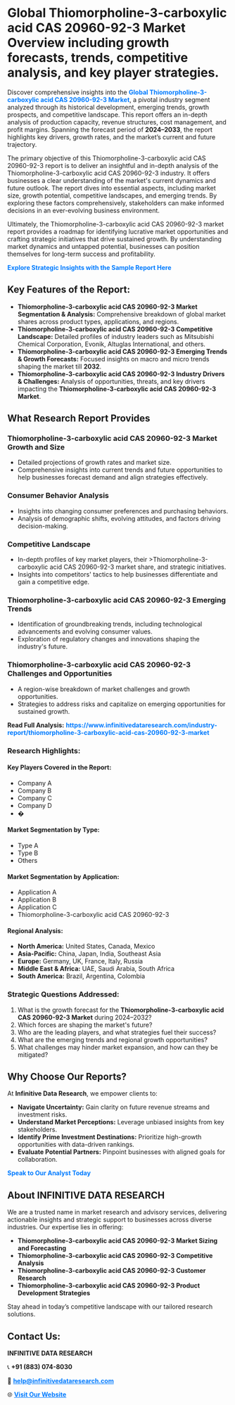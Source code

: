 <h1>Global Thiomorpholine-3-carboxylic acid CAS 20960-92-3 Market Overview including growth forecasts, trends, competitive analysis, and key player strategies.</h1>
<p>
Discover comprehensive insights into the 
<a href="https://www.infinitivedataresearch.com/industry-report/thiomorpholine-3-carboxylic-acid-cas-20960-92-3-market" rel="dofollow" style="color: #007BFF; text-decoration: none;"><strong>Global Thiomorpholine-3-carboxylic acid CAS 20960-92-3 Market</strong></a>, a pivotal industry segment analyzed through its historical development, emerging trends, growth prospects, and competitive landscape. This report offers an in-depth analysis of production capacity, revenue structures, cost management, and profit margins. Spanning the forecast period of <strong>2024–2033</strong>, the report highlights key drivers, growth rates, and the market’s current and future trajectory.
</p>
<p>
The primary objective of this Thiomorpholine-3-carboxylic acid CAS 20960-92-3 report is to deliver an insightful and in-depth analysis of the Thiomorpholine-3-carboxylic acid CAS 20960-92-3 industry. It offers businesses a clear understanding of the market's current dynamics and future outlook. The report dives into essential aspects, including market size, growth potential, competitive landscapes, and emerging trends. By exploring these factors comprehensively, stakeholders can make informed decisions in an ever-evolving business environment.
</p>
<p>
Ultimately, the Thiomorpholine-3-carboxylic acid CAS 20960-92-3 market report provides a roadmap for identifying lucrative market opportunities and crafting strategic initiatives that drive sustained growth. By understanding market dynamics and untapped potential, businesses can position themselves for long-term success and profitability.
</p>
<p>
<a href="https://www.infinitivedataresearch.com/request-sample/reportId=112635" style="color: #007BFF; text-decoration: none;"><strong>Explore Strategic Insights with the Sample Report Here</strong></a>
</p>

<h2>Key Features of the Report:</h2>
<ul>
<li><strong>Thiomorpholine-3-carboxylic acid CAS 20960-92-3 Market Segmentation & Analysis:</strong> Comprehensive breakdown of global market shares across product types, applications, and regions.</li>
<li><strong>Thiomorpholine-3-carboxylic acid CAS 20960-92-3 Competitive Landscape:</strong> Detailed profiles of industry leaders such as Mitsubishi Chemical Corporation, Evonik, Altuglas International, and others.</li>
<li><strong>Thiomorpholine-3-carboxylic acid CAS 20960-92-3 Emerging Trends & Growth Forecasts:</strong> Focused insights on macro and micro trends shaping the market till <strong>2032</strong>.</li>
<li><strong>Thiomorpholine-3-carboxylic acid CAS 20960-92-3 Industry Drivers & Challenges:</strong> Analysis of opportunities, threats, and key drivers impacting the <strong>Thiomorpholine-3-carboxylic acid CAS 20960-92-3 Market</strong>.</li>
</ul>

<h2>What Research Report Provides</h2>
<h3>Thiomorpholine-3-carboxylic acid CAS 20960-92-3 Market Growth and Size</h3>
<ul>
<li>Detailed projections of growth rates and market size.</li>
<li>Comprehensive insights into current trends and future opportunities to help businesses forecast demand and align strategies effectively.</li>
</ul>

<h3>Consumer Behavior Analysis</h3>
<ul>
<li>Insights into changing consumer preferences and purchasing behaviors.</li>
<li>Analysis of demographic shifts, evolving attitudes, and factors driving decision-making.</li>
</ul>

<h3>Competitive Landscape</h3>
<ul>
<li>In-depth profiles of key market players, their >Thiomorpholine-3-carboxylic acid CAS 20960-92-3 market share, and strategic initiatives.</li>
<li>Insights into competitors' tactics to help businesses differentiate and gain a competitive edge.</li>
</ul>

<h3>Thiomorpholine-3-carboxylic acid CAS 20960-92-3 Emerging Trends</h3>
<ul>
<li>Identification of groundbreaking trends, including technological advancements and evolving consumer values.</li>
<li>Exploration of regulatory changes and innovations shaping the industry's future.</li>
</ul>

<h3>Thiomorpholine-3-carboxylic acid CAS 20960-92-3 Challenges and Opportunities</h3>
<ul>
<li>A region-wise breakdown of market challenges and growth opportunities.</li>
<li>Strategies to address risks and capitalize on emerging opportunities for sustained growth.</li>
</ul>
<p><strong>Read Full Analysis:</strong> <a href="https://www.infinitivedataresearch.com/industry-report/thiomorpholine-3-carboxylic-acid-cas-20960-92-3-market" rel="dofollow" style="color: #007BFF; text-decoration: none;"><strong>https://www.infinitivedataresearch.com/industry-report/thiomorpholine-3-carboxylic-acid-cas-20960-92-3-market</strong></a></p>
<h3>Research Highlights:</h3>
<h4>Key Players Covered in the Report:</h4>
<ul><li>Company A</li><li>Company B</li><li>Company C</li><li>Company D</li><li>�</li></ul>
<h4>Market Segmentation by Type:</h4>
<ul><li>Type A</li><li>Type B</li><li>Others</li></ul>
<h4>Market Segmentation by Application:</h4>
<ul><li>Application A</li><li>Application B</li><li>Application C</li><li>Thiomorpholine-3-carboxylic acid CAS 20960-92-3</li></ul>

<h4>Regional Analysis:</h4>
<ul>
<li><strong>North America:</strong> United States, Canada, Mexico</li>
<li><strong>Asia-Pacific:</strong> China, Japan, India, Southeast Asia</li>
<li><strong>Europe:</strong> Germany, UK, France, Italy, Russia</li>
<li><strong>Middle East & Africa:</strong> UAE, Saudi Arabia, South Africa</li>
<li><strong>South America:</strong> Brazil, Argentina, Colombia</li>
</ul>

<h3>Strategic Questions Addressed:</h3>
<ol>
<li>What is the growth forecast for the <strong>Thiomorpholine-3-carboxylic acid CAS 20960-92-3 Market</strong> during 2024–2032?</li>
<li>Which forces are shaping the market's future?</li>
<li>Who are the leading players, and what strategies fuel their success?</li>
<li>What are the emerging trends and regional growth opportunities?</li>
<li>What challenges may hinder market expansion, and how can they be mitigated?</li>
</ol>

<h2>Why Choose Our Reports?</h2>
<p>At <strong>Infinitive Data Research</strong>, we empower clients to:</p>
<ul>
<li><strong>Navigate Uncertainty:</strong> Gain clarity on future revenue streams and investment risks.</li>
<li><strong>Understand Market Perceptions:</strong> Leverage unbiased insights from key stakeholders.</li>
<li><strong>Identify Prime Investment Destinations:</strong> Prioritize high-growth opportunities with data-driven rankings.</li>
<li><strong>Evaluate Potential Partners:</strong> Pinpoint businesses with aligned goals for collaboration.</li>
</ul>
<p><a href="https://www.infinitivedataresearch.com/industry-report/thiomorpholine-3-carboxylic-acid-cas-20960-92-3-market" rel="dofollow" style="color: #007BFF; text-decoration: none;"><strong>Speak to Our Analyst Today</strong></a></p>

<h2>About INFINITIVE DATA RESEARCH</h2>
<p>We are a trusted name in market research and advisory services, delivering actionable insights and strategic support to businesses across diverse industries. Our expertise lies in offering:</p>
<ul>
<li><strong>Thiomorpholine-3-carboxylic acid CAS 20960-92-3 Market Sizing and Forecasting</strong></li>
<li><strong>Thiomorpholine-3-carboxylic acid CAS 20960-92-3 Competitive Analysis</strong></li>
<li><strong>Thiomorpholine-3-carboxylic acid CAS 20960-92-3 Customer Research</strong></li>
<li><strong>Thiomorpholine-3-carboxylic acid CAS 20960-92-3 Product Development Strategies</strong></li>
</ul>
<p>Stay ahead in today’s competitive landscape with our tailored research solutions.</p>

<h2>Contact Us:</h2>
<p><strong>INFINITIVE DATA RESEARCH</strong></p>
<p>📞 <strong>+91 (883) 074-8030</strong></p>
<p>📧 <strong><a href="mailto:help@infinitivedataresearch.com" style="color: #007BFF;">help@infinitivedataresearch.com</a></strong></p>
<p>🌐 <strong><a href="https://www.infinitivedataresearch.com" rel="dofollow" style="color: #007BFF;">Visit Our Website</a></strong></p>